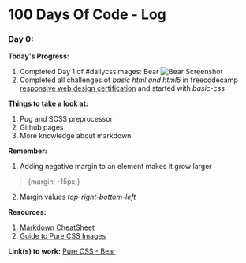 # 100 Days Of Code - Log

### Day 0:

**Today's Progress:** 
1. Completed Day 1 of #dailycssimages: Bear
        ![Bear Screenshot](https://screenshot.codepen.io/3464401.PMyaEr.small.088e789a-7ad2-454b-8710-ea046f0fcae1.png)    
2. Completed all challenges of *basic html and html5* in freecodecamp [responsive web design certification](https://learn.freecodecamp.org/responsive-web-design/basic-html-and-html5/) and started with *basic-css*

**Things to take a look at:**
1. Pug and SCSS preprocessor
2. Github pages
3. More knowledge about markdown

**Remember:** 
1. Adding negative margin to an element makes it grow larger
>{margin: -15px;}
2. Margin values  *top-right-bottom-left*

**Resources:**
1. [Markdown CheatSheet](https://www.markdownguide.org/cheat-sheet/)
2. [Guide to Pure CSS Images](https://medium.com/coding-artist/a-beginners-guide-to-pure-css-images-ef9a5d069dd2)


**Link(s) to work:** [Pure CSS - Bear](https://codepen.io/arkishap/pen/PMyaEr)